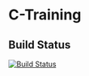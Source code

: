 # C-Training

## Build Status
[![Build Status](https://travis-ci.com/victoravd/C-Training.svg?branch=master)](https://travis-ci.com/victoravd/C-Training)
